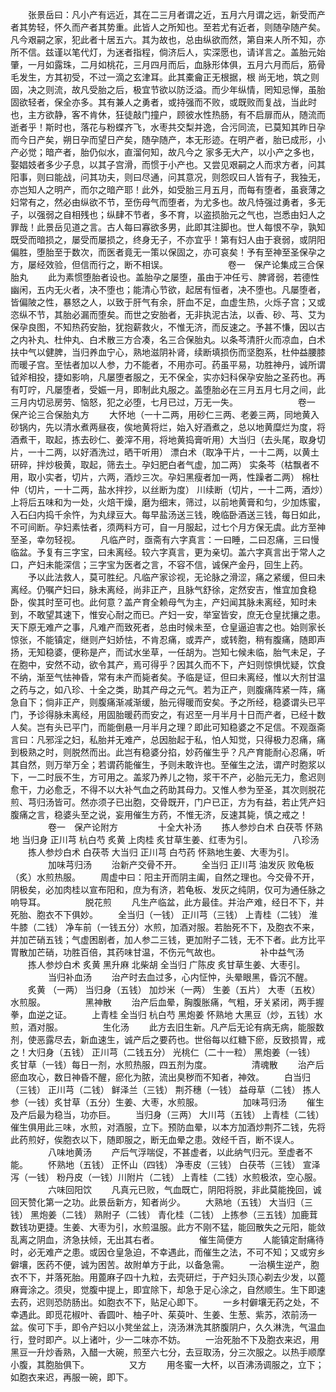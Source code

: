 <!-- { "loadSidebar": true } -->
　　张景岳曰：凡小产有远近，其在二三月者谓之近，五月六月谓之远，新受而产者其势轻，怀久而产者其势重。此皆人之所知也。至若尤有近者，则随孕随产矣。凡今艰嗣之家，犯此者十居五六。其为故也，总由纵欲而然，第自来人所不知，亦所不信。兹谨以笔代灯，为迷者指程，倘济后人，实深愿也，请详言之。盖胎元始肇，一月如露珠，二月如桃花，三月四月而后，血脉形体俱，五月六月而后，筋骨毛发生，方其初受，不过一滴之玄津耳。此其橐龠正无根据，根 尚无地，筑之则固，决之则流，故凡受胎之后，极宜节欲以防泛溢。而少年纵情，罔知忌惮，虽胎固欲轻者，保全亦多。其有兼人之勇者，或持强而不败，或既败而复战，当此时也，主方欲静，客不肯休，狂徒敲门撞户，顾彼水性热肠，有不启扉而从，随流而逝者乎！斯时也，落花与粉蝶齐飞，水枣共交梨并逸，合污同流，已莫知其昨日孕而今日产矣，朔日孕而望日产矣，随孕随产，本无形迹。在明产者，胎已成形，小产必觉；暗产者，胎仍似水，直溜何知，故凡今之 家多无大产，以小产之多也，娶娼妓者多少子息，以其子宫滑，而惯于小产也。又尝见艰嗣之人而求方者，问其阳事，则曰能战，问其功夫，则曰尽通，问其意况，则怨叹曰人皆有子，我独无，亦岂知人之明产，而尔之暗产耶！此外，如受胎三月五月，而每有堕者，虽衰薄之妇常有之，然必由纵欲不节，至伤母气而堕者，为尤多也。故凡恃强过勇者，多无子，以强弱之自相残也；纵肆不节者，多不育，以盗损胎元之气也，岂悉由妇人之罪哉！此景岳见道之言。古人每曰寡欲多男，此即其注脚也。世人每恨不孕，孰知既受而暗损之，屡受而屡损之，终身无子，不亦宜乎！第有妇人由于衰弱，或阴阳偏胜，堕胎至于数次，而医者竟无一策以保固之，亦可哀矣！予有至神至圣保孕之方，屡经效验，但信而行之，断不相误。
　　
　　
　　卷一　保产论集成三合保胎丸
　　此为素惯堕胎者设也。盖胎孕之屡堕，虽由于冲任亏、脾肾弱，若德性幽闲，五内无火者，决不堕也；能清心节欲，起居有恒者，决不堕也。凡屡堕者，皆偏陂之性，暴怒之人，以致于肝气有余，肝血不足，血虚生热，火烁子宫；又或恣纵不节，其胎必漏而堕矣。而世之安胎者，无非执泥古法，以香、砂、芎、艾为保孕良图，不知热药安胎，犹抱薪救火，不惟无济，而反速之。予甚不慊，因以古之内补丸、杜仲丸、白术散三方合凑，名三合保胎丸。以条芩清肝火而凉血，白术扶中气以健脾，当归养血宁心，熟地滋阴补肾，续断填损伤而坚胞系，杜仲益腰膝而暖子宫。至怯者加以人参，力不能者，不用亦可。药虽平易，功胜神丹，诚所谓钺斧相投，捷如影响，凡屡堕者服之，无不保全，实亦妇科保孕安胎之圣药也。再有叮咛，凡屡堕者，受娠一月，即制此丸服之。盖堕胎必在三月五月七月之间，此三月内切忌房劳、恼怒，犯之必堕，七月已过，万无一失。
　　
　　
　　卷一　保产论三合保胎丸方
　　大怀地（一十二两，用砂仁三两、老姜三两，同地黄入砂锅内，先以清水煮两昼夜，俟地黄将烂，始入好酒煮之，总以地黄糜烂为度，将酒煮干，取起，拣去砂仁、姜滓不用，将地黄捣膏听用）大当归（去头尾，取身切片，一十二两，以好酒洗过，晒干听用） 漂白术（取净干片，一十二两，以黄土研碎，拌炒极黄，取起，筛去土。孕妇肥白者气虚，加二两） 实条芩（枯飘者不用，取小实者，切片，六两，酒炒三次。孕妇黑瘦者加一两，性躁者二两） 棉杜仲（切片，一十二两，盐水拌抄，以丝断为度） 川续断（切片，一十二两，酒炒）上将后五味和为一处，火焙干燥，磨为细末，筛过，以前地黄膏和匀，少加炼蜜，入石臼内捣千余忤，为丸绿豆大。每早盐汤送三钱，晚临卧酒送三钱，每日如此，不可间断。孕妇素怯者，须两料方可，自一月服起，过七个月方保无虞。此方至神至圣，幸勿轻视。
　　凡临产时，亟斋有六字真言：一曰睡，二曰忍痛，三曰慢临盆。予复有三字宝，曰未离经。较六字真言，更为亲切。盖六字真言出于常人之口，产妇未能深信；三字宝为医者之言，不容不信，诚保产金丹，回生上药。
　　予以此法救人，莫可胜纪。凡临产家诊视，无论脉之滑涩，痛之紧缓，但曰未离经。仍嘱产妇曰，脉未离经，尚非正产，且脉气舒徐，定然安吉，惟宜加食稳卧，俟其时至可也。此何意？盖产育全赖母气为主，产妇闻其脉未离经，知时未到，不敢望其速下，惟安心耐之而已。产妇一安，举室皆安，庶无仓皇扰攘之患。天下原无难产之事，凡难产而致死者，总由时候未至，仓皇逼迫害之也。始则家长惊张，不能镇定，继则产妇娇怯，不肯忍痛，或弄产，或转胞，稍有腹痛，随即声扬，无知稳婆，便称是产，而试水坐草，一任胡为。岂知七候未临，胎气未足，子在胞中，安然不动，欲令其产，焉可得乎？因其久而不下，产妇则惊惧忧疑，饮食不纳，渐至气怯神昏，常有未产而毙者矣。予临是证，但曰未离经，惟以大剂甘温之药与之，如八珍、十全之类，助其产母之元气。若为正产，则腹痛阵紧一阵，痛急自下；倘非正产，则腹痛渐减渐缓，胎元得暖而安矣。予之所经，稳婆谓头已平门，予诊得脉未离经，用固胎暖药而安之，有迟至一月半月十日而产者，已经十数人矣。岂有头已平门，而能倒悬一月半月之理？即此可知稳婆之不足信。不观亟斋言曰：凡邪淫之妇，私胎并无难产，总因胎起于私，怕人知觉，只得极力忍痛，痛到极熟之时，则脱然而出。此岂有稳婆分掐，妙药催生乎？凡产育能耐心忍痛，听其自然，则万举万全；若谓药能催生，予则未敢许也。至催生之法，谓产时胞浆以下，一二时辰不生，方可用之。盖浆乃养儿之物，浆干不产，必胎元无力，愈迟则愈干，力必愈乏，不得不以大补气血之药助其母力。又惟人参为至圣，其次则脱花煎、芎归汤皆可。然亦须子已出胞，交骨既开，门户已正，方为有益，若止凭产妇腹痛之言，稳婆头至之说，妄用催生方药，不惟无济，反速其毙，慎之戒之！
　　
　　卷一　保产论附方
　　
　　十全大补汤
　　拣人参炒白术 白茯苓 怀熟地 当归身 正川芎 杭白芍 炙黄 上肉桂 炙甘草生姜、红枣为引。
　　
　　八珍汤
　　拣人参炒白术 白茯苓 大当归 正川芎 白芍药 怀熟地生姜、大枣为引。
　　
　　加味芎归汤
　　治新产交骨不开。
　　全当归 正川芎 油发灰 败龟板（炙）水煎热服。
　　周虚中曰：阳主开而阴主阖，自然之理也。今交骨不开，阴极矣，必加肉桂以宣布阳和，庶为有济，若龟板、发灰之纯阴，仅可为通任脉之响导耳。
　　
　　脱花煎
　　凡生产临盆，此方最佳。并治产难，经日不下，并死胎、胞衣不下俱妙。
　　全当归（一钱） 正川芎（三钱） 上青桂（二钱） 淮牛膝（二钱） 净车前（一钱五分）水煎，加酒对服。若胎死不下，及胞衣不来，并加芒硝五钱；气虚困剧者，加人参二三钱，更加附子二钱，无不下者。此方比平胃散加芒硝，功胜百倍，其药味甘温，不伤元气故也。
　　
　　补中益气汤
　　拣人参炒白术 炙黄 黑升麻 北柴胡 全当归 广陈皮 炙甘草生姜、大枣引。
　　
　　当归补血汤
　　治产时去血过多，心内怔忡，头晕眼黑，昏沉不醒。
　　炙黄 （一两） 当归身（五钱） 加炒米（一两） 生姜（五片） 大枣（五枚）水煎服。
　　
　　黑神散
　　治产后血晕，胸腹胀痛，气粗，牙关紧闭，两手握拳，血逆之证。
　　上青桂 全当归 杭白芍 黑炮姜 怀熟地 大黑豆（炒，五钱）水煎，酒对服。
　　
　　生化汤
　　此方去旧生新。凡产后无论有病无病，能服数剂，使恶露尽去，新血速生，诚产后之要药也。世俗每以红糖下瘀，反致损胃，戒之！大归身（五钱） 正川芎（二钱五分） 光桃仁（二十一粒） 黑炮姜（一钱） 炙甘草（一钱）每日一剂，水煎热服，四五剂为度。
　　
　　清魂散
　　治产后瘀血攻心，数日神昏不醒，瘀化为脓，流出臭秽而不知者，神效。
　　白当归（三钱） 正川芎（二钱） 鲜泽兰（三钱） 荆芥穗（一钱） 益母草（二钱） 拣人参（一钱）炙甘草（五分）生姜、大枣，水煎服。
　　
　　加味芎归汤
　　催生及产后最为稳当，功亦巨。
　　当归身（三两） 大川芎（五钱） 上青桂（二钱）催生俱用此三味，水煎，对酒服，立下。预防血晕，以本方加酒炒荆芥二钱，先将此药煎好，俟胞衣以下，随即服之，断无血晕之患。效经千百，断不误人。
　　
　　八味地黄汤
　　产后气浮喘促，不甚虚者，以此纳气归元。至虚者不能。
　　怀熟地（五钱） 正怀山（四钱） 净枣皮（三钱） 白茯苓（三钱） 宣泽泻（一钱） 粉丹皮（一钱）川附片（二钱） 上青桂（二钱）水煎极浓，空心服。
　　
　　六味回阳饮
　　凡真元已败，气血既亡，阴阳将脱，非此莫能挽回，诚回天赞化第一之功。此景岳新方，知者尚少。
　　大熟地（五钱） 大当归（三钱） 黑炮姜（二钱） 熟附子（二钱） 青化桂（二钱） 上拣参（三五钱）加鹿茸数钱功更捷。生姜、大枣为引，水煎温服。此方不刚不猛，能回散失之元阳，能敛乱离之阴血，济急扶倾，无出其右者。
　　
　　催生简便方
　　人能镇定耐痛待时，必无难产之患。或因仓皇急迫，不幸遇此，而催生之法，不可不知；又或穷乡僻壤，医药不便，诚为困苦。故附单方于此，以备急需。
　　一治横生逆产，胞衣不下，并落死胎。用蓖麻子四十九粒，去壳研烂，于产妇头顶心剃去少发，以蓖麻膏涂之。须臾，觉腹中提上，即宜除下，却急于足心涂之，自然顺生。生下即速去药，迟则恐防肠出。如胞衣不下，贴足心即下。
　　一乡村僻壤无药之处，不幸遇此。即觅花椒叶、香圆叶、柚子叶、茱萸叶、生姜、生葱、紫苏，浓前汤一盆。俟可下手，即令产妇以小凳坐盆上，浇汤淋洗其脐腹阴户，久久淋洗，气温血行，登时即产。以上诸叶，少一二味亦不妨。
　　一治死胎不下及胞衣来迟，用黑豆一升炒香熟，入醋一大碗，煎至六七分，去豆取汤，分三次服之。以热手顺摩小腹，其胞胎俱下。
　　
　　又方
　　用冬蜜一大杯，以百沸汤调服之，立下；如胞衣来迟，再服一碗，即下。
